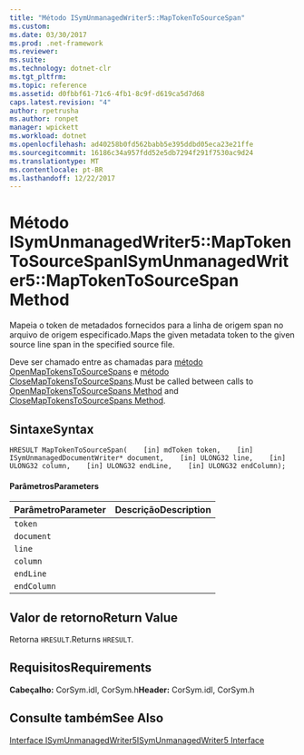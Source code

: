 ```yaml
---
title: "Método ISymUnmanagedWriter5::MapTokenToSourceSpan"
ms.custom: 
ms.date: 03/30/2017
ms.prod: .net-framework
ms.reviewer: 
ms.suite: 
ms.technology: dotnet-clr
ms.tgt_pltfrm: 
ms.topic: reference
ms.assetid: d0fbbf61-71c6-4fb1-8c9f-d619ca5d7d68
caps.latest.revision: "4"
author: rpetrusha
ms.author: ronpet
manager: wpickett
ms.workload: dotnet
ms.openlocfilehash: ad40258b0fd562babb5e395ddbd05eca23e21ffe
ms.sourcegitcommit: 16186c34a957fdd52e5db7294f291f7530ac9d24
ms.translationtype: MT
ms.contentlocale: pt-BR
ms.lasthandoff: 12/22/2017
---
```

# <a name="isymunmanagedwriter5maptokentosourcespan-method"></a><span data-ttu-id="989b3-102">Método ISymUnmanagedWriter5::MapTokenToSourceSpan</span><span class="sxs-lookup"><span data-stu-id="989b3-102">ISymUnmanagedWriter5::MapTokenToSourceSpan Method</span></span>
<span data-ttu-id="989b3-103">Mapeia o token de metadados fornecidos para a linha de origem span no arquivo de origem especificado.</span><span class="sxs-lookup"><span data-stu-id="989b3-103">Maps the given metadata token to the given source line span in the specified source file.</span></span>  
  
 <span data-ttu-id="989b3-104">Deve ser chamado entre as chamadas para [método OpenMapTokensToSourceSpans](../../../../docs/framework/unmanaged-api/diagnostics/isymunmanagedwriter5-openmaptokenstosourcespans-method.md) e [método CloseMapTokensToSourceSpans](../../../../docs/framework/unmanaged-api/diagnostics/isymunmanagedwriter5-closemaptokenstosourcespans-method.md).</span><span class="sxs-lookup"><span data-stu-id="989b3-104">Must be called between calls to [OpenMapTokensToSourceSpans Method](../../../../docs/framework/unmanaged-api/diagnostics/isymunmanagedwriter5-openmaptokenstosourcespans-method.md) and [CloseMapTokensToSourceSpans Method](../../../../docs/framework/unmanaged-api/diagnostics/isymunmanagedwriter5-closemaptokenstosourcespans-method.md).</span></span>  
  
## <a name="syntax"></a><span data-ttu-id="989b3-105">Sintaxe</span><span class="sxs-lookup"><span data-stu-id="989b3-105">Syntax</span></span>  
  
```idl  
HRESULT MapTokenToSourceSpan(    [in] mdToken token,    [in] ISymUnmanagedDocumentWriter* document,    [in] ULONG32 line,    [in] ULONG32 column,    [in] ULONG32 endLine,    [in] ULONG32 endColumn);  
```  
  
#### <a name="parameters"></a><span data-ttu-id="989b3-106">Parâmetros</span><span class="sxs-lookup"><span data-stu-id="989b3-106">Parameters</span></span>  
  
|<span data-ttu-id="989b3-107">Parâmetro</span><span class="sxs-lookup"><span data-stu-id="989b3-107">Parameter</span></span>|<span data-ttu-id="989b3-108">Descrição</span><span class="sxs-lookup"><span data-stu-id="989b3-108">Description</span></span>|  
|---------------|-----------------|  
|`token`||  
|`document`||  
|`line`||  
|`column`||  
|`endLine`||  
|`endColumn`||  
  
## <a name="return-value"></a><span data-ttu-id="989b3-109">Valor de retorno</span><span class="sxs-lookup"><span data-stu-id="989b3-109">Return Value</span></span>  
 <span data-ttu-id="989b3-110">Retorna `HRESULT`.</span><span class="sxs-lookup"><span data-stu-id="989b3-110">Returns `HRESULT`.</span></span>  
  
## <a name="requirements"></a><span data-ttu-id="989b3-111">Requisitos</span><span class="sxs-lookup"><span data-stu-id="989b3-111">Requirements</span></span>  
 <span data-ttu-id="989b3-112">**Cabeçalho:** CorSym.idl, CorSym.h</span><span class="sxs-lookup"><span data-stu-id="989b3-112">**Header:** CorSym.idl, CorSym.h</span></span>  
  
## <a name="see-also"></a><span data-ttu-id="989b3-113">Consulte também</span><span class="sxs-lookup"><span data-stu-id="989b3-113">See Also</span></span>  
 [<span data-ttu-id="989b3-114">Interface ISymUnmanagedWriter5</span><span class="sxs-lookup"><span data-stu-id="989b3-114">ISymUnmanagedWriter5 Interface</span></span>](../../../../docs/framework/unmanaged-api/diagnostics/isymunmanagedwriter5-interface.md)
